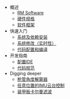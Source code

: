 
* 概述
  * [RM Software](rm_software.md)
  * [硬件规格](hardware_specifications.md)
  * [软件框架](software_framework.md)
* 快速入门
  * [系统及依赖安装](quick_start/installation.md)
  * [系统修改（实时性）](quick_start/rt_kernel.md)
  * [代码配置和编译](quick_start/code_configuration.md)
* 开发指南
  * [配置IDE](dev_guide/ide_config.md)
  * [代码规范](dev_guide/code_style.md)
* Digging deeper
  * [枪管角度解算器](digging_deeper/bullet_solver.md)
  * [任意位置的IMU云台控制](digging_deeper/imu_ptz_control.md)
  * [装甲板卡尔曼滤波](digging_deeper/armor_kalman_filter.md)
